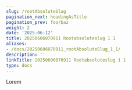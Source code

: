 ```yaml
---
slug: /rootAbsoluteSlug
pagination_next: headingAsTitle
pagination_prev: foo/baz
weight: 2
date: '2025-06-12'
title: 20250606070911 Rootabsoluteslug 1 1
aliases:
- /docs/20250606070911_rootAbsoluteSlug_1_1/
description: ''
linkTitle: 20250606070911 Rootabsoluteslug 1 1
type: docs
---
```


Lorem